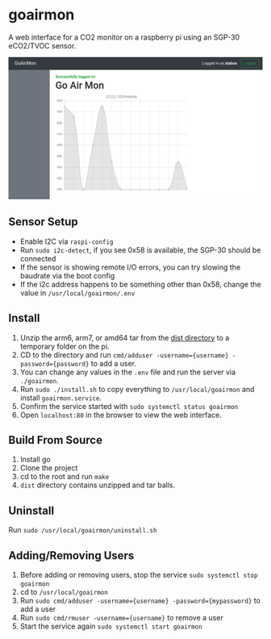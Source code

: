 # goairmon

A web interface for a CO2 monitor on a raspberry pi using an SGP-30 eCO2/TVOC sensor.

![Screenshot](screenshot.png)

## Sensor Setup

- Enable I2C via `raspi-config`
- Run `sudo i2c-detect`, if you see 0x58 is available, the SGP-30 should be connected
- If the sensor is showing remote I/O errors, you can try slowing the baudrate via the boot config
- If the i2c address happens to be something other than 0x58, change the value in `/usr/local/goairmon/.env`

## Install

1. Unzip the arm6, arm7, or amd64 tar from the [dist directory](dist/) to a temporary folder on the pi.  
2. CD to the directory and run `cmd/adduser -username={username} -password={password}` to add a user.
3. You can change any values in the `.env` file and run the server via `./goairmon`.
3. Run `sudo ./install.sh` to copy everything to `/usr/local/goairmon` and install `goairmon.service`.
4. Confirm the service started with `sudo systemctl status goairmon`
5. Open `localhost:80` in the browser to view the web interface.

## Build From Source

1. Install go
2. Clone the project
3. cd to the root and run `make`
4. `dist` directory contains unzipped and tar balls. 

## Uninstall

Run `sudo /usr/local/goairmon/uninstall.sh`

## Adding/Removing Users

1. Before adding or removing users, stop the service `sudo systemctl stop goairmon`
2. cd to `/usr/local/goairmon`
3. Run `sudo cmd/adduser -username={username} -password={mypassword}` to add a user
4. Run `sudo cmd/rmuser -username={username}` to remove a user
5. Start the service again `sudo systemctl start goairmon`

